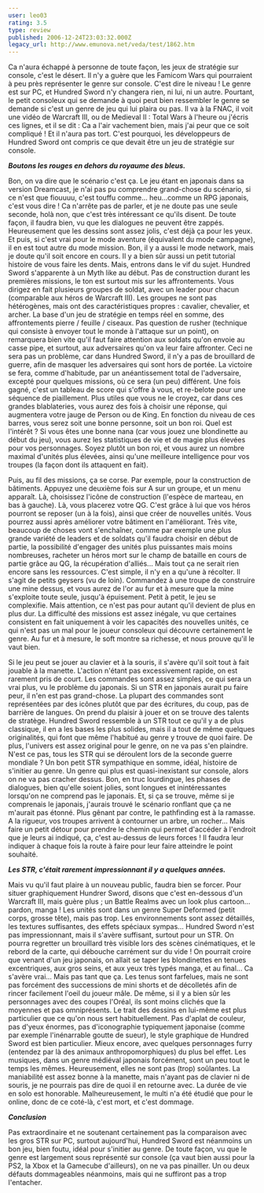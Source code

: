 ```yaml
---
user: leo03
rating: 3.5
type: review
published: 2006-12-24T23:03:32.000Z
legacy_url: http://www.emunova.net/veda/test/1862.htm
---
```

Ca n'aura échappé à personne de toute façon, les jeux de stratégie sur console, c'est le désert. Il n'y a guère que les Famicom Wars qui pourraient à peu près représenter le genre sur console. C'est dire le niveau ! Le genre est sur PC, et Hundred Sword n'y changera rien, ni lui, ni un autre. Pourtant, le petit consoleux qui se demande à quoi peut bien ressembler le genre se demande si c'est un genre de jeu qui lui plaira ou pas. Il va à la FNAC, il voit une vidéo de Warcraft III, ou de Medieval II : Total Wars à l'heure ou j'écris ces lignes, et il se dit : Ca a l'air vachement bien, mais j'ai peur que ce soit compliqué ! Et il n'aura pas tort. C'est pourquoi, les développeurs de Hundred Sword ont compris ce que devait être un jeu de stratégie sur console.  

  

_**Boutons les rouges en dehors du royaume des bleus.**_  

  

Bon, on va dire que le scénario c'est ça. Le jeu étant en japonais dans sa version Dreamcast, je n'ai pas pu comprendre grand-chose du scénario, si ce n'est que fiouuuu, c'est touffu comme... heu...comme un RPG japonais, c'est vous dire ! Ca n'arrête pas de parler, et je ne doute pas une seule seconde, holà non, que c'est très intéressant ce qu'ils disent. De toute façon, il faudra bien, vu que les dialogues ne peuvent être zappés. Heureusement que les dessins sont assez jolis, c'est déjà ça pour les yeux. Et puis, si c'est vrai pour le mode aventure (équivalent du mode campagne), il en est tout autre du mode mission. Bon, il y a aussi le mode network, mais je doute qu'il soit encore en cours. Il y a bien sûr aussi un petit tutorial histoire de vous faire les dents. Mais, entrons dans le vif du sujet. Hundred Sword s'apparente à un Myth like au début. Pas de construction durant les premières missions, le ton est surtout mis sur les affrontements. Vous dirigez en fait plusieurs groupes de soldat, avec un leader pour chacun (comparable aux héros de Warcraft III). Les groupes ne sont pas hétérogènes, mais ont des caractéristiques propres : cavalier, chevalier, et archer. La base d'un jeu de stratégie en temps réel en somme, des affrontements pierre / feuille / ciseaux. Pas question de rusher (technique qui consiste à envoyer tout le monde à l'attaque sur un point), on remarquera bien vite qu'il faut faire attention aux soldats qu'on envoie au casse pipe, et surtout, aux adversaires qu'on va leur faire affronter. Ceci ne sera pas un problème, car dans Hundred Sword, il n'y a pas de brouillard de guerre, afin de masquer les adversaires qui sont hors de portée. La victoire se fera, comme d'habitude, par un anéantissement total de l'adversaire, excepté pour quelques missions, où ce sera (un peu) différent. Une fois gagné, c'est un tableau de score qui s'offre à vous, et re-belote pour une séquence de piaillement. Plus utiles que vous ne le croyez, car dans ces grandes blablateries, vous aurez des fois à choisir une réponse, qui augmentera votre jauge de Person ou de King. En fonction du niveau de ces barres, vous serez soit une bonne personne, soit un bon roi. Quel est l'intérêt ? Si vous êtes une bonne nana (car vous jouez une blondinette au début du jeu), vous aurez les statistiques de vie et de magie plus élevées pour vos personnages. Soyez plutôt un bon roi, et vous aurez un nombre maximal d'unités plus élevées, ainsi qu'une meilleure intelligence pour vos troupes (la façon dont ils attaquent en fait).  

  

Puis, au fil des missions, ça se corse. Par exemple, pour la construction de bâtiments. Appuyez une deuxième fois sur A sur un groupe, et un menu apparaît. Là, choisissez l'icône de construction (l'espèce de marteau, en bas à gauche). Là, vous placerez votre QG. C'est grâce à lui que vos héros pourront se reposer (un à la fois), ainsi que créer de nouvelles unités. Vous pourrez aussi après améliorer votre bâtiment en l'améliorant. Très vite, beaucoup de choses vont s'enchaîner, comme par exemple une plus grande variété de leaders et de soldats qu'il faudra choisir en début de partie, la possibilité d'engager des unités plus puissantes mais moins nombreuses, racheter un héros mort sur le champ de bataille en cours de partie grâce au QG, la récupération d'alliés... Mais tout ça ne serait rien encore sans les ressources. C'est simple, il n'y en a qu'une à récolter. Il s'agit de petits geysers (vu de loin). Commandez à une troupe de construire une mine dessus, et vous aurez de l'or au fur et à mesure que la mine s'exploite toute seule, jusqu'à épuisement. Petit à petit, le jeu se complexifie. Mais attention, ce n'est pas pour autant qu'il devient de plus en plus dur. La difficulté des missions est assez inégale, vu que certaines consistent en fait uniquement à voir les capacités des nouvelles unités, ce qui n'est pas un mal pour le joueur consoleux qui découvre certainement le genre. Au fur et à mesure, le soft montre sa richesse, et nous prouve qu'il le vaut bien.  

  

Si le jeu peut se jouer au clavier et à la souris, il s'avère qu'il soit tout à fait jouable à la manette. L'action n'étant pas excessivement rapide, on est rarement pris de court. Les commandes sont assez simples, ce qui sera un vrai plus, vu le problème du japonais. Si un STR en japonais aurait pu faire peur, il n'en est pas grand-chose. La plupart des commandes sont représentées par des icônes plutôt que par des écritures, du coup, pas de barrière de langues. On prend du plaisir à jouer et on se trouve des talents de stratège. Hundred Sword ressemble à un STR tout ce qu'il y a de plus classique, il en a les bases les plus solides, mais il a tout de même quelques originalités, qui font que même l'habitué au genre y trouve de quoi faire. De plus, l'univers est assez original pour le genre, on ne va pas s'en plaindre. N'est ce pas, tous les STR qui se déroulent lors de la seconde guerre mondiale ? Un bon petit STR sympathique en somme, idéal, histoire de s'initier au genre. Un genre qui plus est quasi-inexistant sur console, alors on ne va pas cracher dessus. Bon, en truc lourdingue, les phases de dialogues, bien qu'elle soient jolies, sont longues et inintéressantes lorsqu'on ne comprend pas le japonais. Et, si ça se trouve, même si je comprenais le japonais, j'aurais trouvé le scénario ronflant que ça ne m'aurait pas étonné. Plus gênant par contre, le pathfinding est à la ramasse. A la rigueur, vos troupes arrivent à contourner un arbre, un rocher... Mais faire un petit détour pour prendre le chemin qui permet d'accéder à l'endroit que je leurs ai indiqué, ça, c'est au-dessus de leurs forces ! Il faudra leur indiquer à chaque fois la route à faire pour leur faire atteindre le point souhaité.  

  

_**Les STR, c'était rarement impressionnant il y a quelques années.**_  

  

Mais vu qu'il faut plaire à un nouveau public, faudra bien se forcer. Pour situer graphiquement Hundrer Sword, disons que c'est en-dessous d'un Warcraft III, mais guère plus ; un Battle Realms avec un look plus cartoon... pardon, manga ! Les unités sont dans un genre Super Deformed (petit corps, grosse tête), mais pas trop. Les environnements sont assez détaillés, les textures suffisantes, des effets spéciaux sympas... Hundred Sword n'est pas impressionnant, mais il s'avère suffisant, surtout pour un STR. On pourra regretter un brouillard très visible lors des scènes cinématiques, et le rebord de la carte, qui débouche carrément sur du vide ! On pourrait croire que venant d'un jeu japonais, on allait se taper les blondinettes en tenues excentriques, aux gros seins, et aux yeux très typés manga, et au final... Ca s'avère vrai... Mais pas tant que ça. Les tenus sont farfelues, mais ne sont pas forcément des successions de mini shorts et de décolletés afin de rincer facilement l'oeil du joueur mâle. De même, si il y a bien sûr les personnages avec des coupes l'Oréal, ils sont moins clichés que la moyennes et pas omniprésents. Le trait des dessins en lui-même est plus particulier que ce qu'on nous sert habituellement. Pas d'aplat de couleur, pas d'yeux énormes, pas d'iconographie typiquement japonaise (comme par exemple l'inénarrable goutte de sueur), le style graphique de Hundred Sword est bien particulier. Mieux encore, avec quelques personnages furry (entendez par là des animaux anthropomorphiques) du plus bel effet. Les musiques, dans un genre médiéval japonais forcément, sont un peu tout le temps les mêmes. Heureusement, elles ne sont pas (trop) soûlantes. La maniabilité est assez bonne à la manette, mais n'ayant pas de clavier ni de souris, je ne pourrais pas dire de quoi il en retourne avec. La durée de vie en solo est honorable. Malheureusement, le multi n'a été étudié que pour le online, donc de ce coté-là, c'est mort, et c'est dommage.  

  

_**Conclusion**_  

  

Pas extraordinaire et ne soutenant certainement pas la comparaison avec les gros STR sur PC, surtout aujourd'hui, Hundred Sword est néanmoins un bon jeu, bien foutu, idéal pour s'initier au genre. De toute façon, vu que le genre est largement sous représenté sur console (ça vaut bien aussi pour la PS2, la Xbox et la Gamecube d'ailleurs), on ne va pas pinailler. Un ou deux défauts dommageables néanmoins, mais qui ne suffiront pas a trop l'entacher.